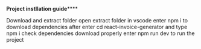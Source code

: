 **********Project instllation guide**************

Download and extract folder
open extract folder in vscode 
enter npm i to download dependencies
after enter cd react-invoice-generator and type npm i 
check dependencies download properly
enter npm run dev to run the project

